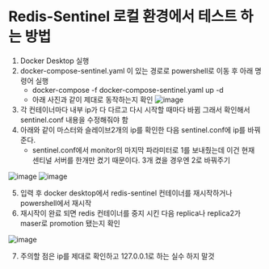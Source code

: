 # Redis-Sentinel 로컬 환경에서 테스트 하는 방법 

1. Docker Desktop 실행
2. docker-compose-sentinel.yaml 이 있는 경로로 powershell로 이동 후 아래 명령어 실행
   - docker-compose -f docker-compose-sentinel.yaml up -d
   - 아래 사진과 같이 제대로 동작하는지 확인
![image](https://github.com/YoungKyonYou/Redis-Sentinel/assets/55623317/23d3f306-5498-4999-9344-beaa31aaf70d)
3. 각 컨테이너마다 내부 ip가 다 다르고 다시 시작할 때마다 바뀜 그래서 확인해서 sentinel.conf 내용을 수정해줘야 함
4. 아래와 같이 마스터와 슬레이브2개의 ip를 확인한 다음 sentinel.conf에 ip를 바꿔준다.
   - sentinel.conf에서 monitor의 마지막 파라미터로 1를 보내줬는데 이건 현재 센티널 서버를 한개만 켰기 때문이다. 3개 켰을 경우엔 2로 바꿔주기 

![image](https://github.com/YoungKyonYou/Redis-Sentinel/assets/55623317/46b36a7c-5028-453c-acb1-cebddaca18c2)
![image](https://github.com/YoungKyonYou/Redis-Sentinel/assets/55623317/1ce1e258-bd87-4e87-9b64-f8bd5548f43e)

5. 입력 후 docker desktop에서 redis-sentinel 컨테이너를 재시작하거나 powershell에서 재시작
6. 재시작이 완료 되면 redis 컨테이너를 중지 시킨 다음 replica나 replica2가 maser로 promotion 됐는지 확인

![image](https://github.com/YoungKyonYou/Redis-Sentinel/assets/55623317/f9e639a3-ced1-4bce-9c1a-3122230bb2f9)

7. 주의할 점은 ip를 제대로 확인하고 127.0.0.1로 하는 실수 하지 말것 
